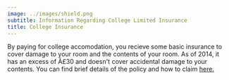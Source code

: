 ```yaml
---
image: ../images/shield.png
subtitle: Information Regarding College Limited Insurance
title: College Insurance
---
```


By paying for college accomodation, you recieve some basic insurance to cover damage to your room and the contents of your room. As of 2014, it has an excess of Â£30 and doesn't cover accidental damage to your contents. You can find brief details of the policy and how to claim [here.](../pdf/insurance.pdf)